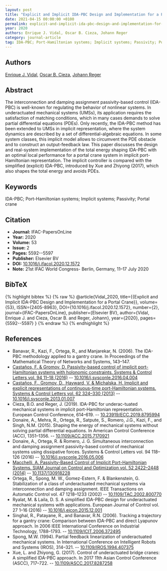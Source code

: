 ```yaml
---
layout: post
title: "Explicit and Implicit IDA-PBC Design and Implementation for a Portal Crane"
date: 2021-04-15 00:00:00 +0100
permalink: explicit-and-implicit-ida-pbc-design-and-implementation-for-a-portal-crane
year: 2020
authors: Enrique J. Vidal, Oscar B. Cieza, Johann Reger
category: journal-article
tag: IDA-PBC; Port-Hamiltonian systems; Implicit systems; Passivity; Portal crane
---
```

 
## Authors
[Enrique J. Vidal](authors/enrique-j-vidal), [Oscar B. Cieza](authors/oscar-b-cieza), [Johann Reger](authors/johann-reger)
 
## Abstract
The interconnection and damping assignment passivity-based control (IDA-PBC) is well-known for regulating the behavior of nonlinear systems. In underactuated mechanical systems (UMSs), its application requires the satisfaction of matching conditions, which in many cases demands to solve partial differential equations (PDEs). Only recently, the IDA-PBC method has been extended to UMSs in implicit representation, where the system dynamics are described by a set of differential-algebraic equations. In some system classes, this implicit model allows to circumvent the PDE obstacle and to construct an output-feedback law. This paper discusses the design and real-system implementation of the total energy shaping IDA-PBC with an optimal local performance for a portal crane system in implicit port-Hamiltonian representation. The implicit controller is compared with the simplified (explicit) IDA-PBC, introduced by Xue and Zhiyong (2017), which also shapes the total energy and avoids PDEs.
 
## Keywords
IDA-PBC; Port-Hamiltonian systems; Implicit systems; Passivity; Portal crane
 
## Citation
- **Journal:** IFAC-PapersOnLine
- **Year:** 2020
- **Volume:** 53
- **Issue:** 2
- **Pages:** 5592--5597
- **Publisher:** Elsevier BV
- **DOI:** [10.1016/j.ifacol.2020.12.1572](https://doi.org/10.1016/j.ifacol.2020.12.1572)
- **Note:** 21st IFAC World Congress- Berlin, Germany, 11–17 July 2020
 
## BibTeX
{% highlight bibtex %}
{% raw %}
@article{Vidal_2020,
  title={{Explicit and Implicit IDA-PBC Design and Implementation for a Portal Crane}},
  volume={53},
  ISSN={2405-8963},
  DOI={10.1016/j.ifacol.2020.12.1572},
  number={2},
  journal={IFAC-PapersOnLine},
  publisher={Elsevier BV},
  author={Vidal, Enrique J. and Cieza, Oscar B. and Reger, Johann},
  year={2020},
  pages={5592--5597}
}
{% endraw %}
{% endhighlight %}
 
## References
- Banavar, R., Kazi, F., Ortega, R., and Manjarekar, N. (2006). The IDA-PBC methodology applied to a gantry crane. In Proceedings of the Mathematical Theory of Networks and Systems, 143–147.
- [Castaños, F. & Gromov, D. Passivity-based control of implicit port-Hamiltonian systems with holonomic constraints. Systems &amp; Control Letters vol. 94 11–18 (2016)](passivity-based-control-of-implicit-port-hamiltonian-systems-with-holonomic-constraints) -- [10.1016/j.sysconle.2016.04.004](https://doi.org/10.1016/j.sysconle.2016.04.004)
- [Castaños, F., Gromov, D., Hayward, V. & Michalska, H. Implicit and explicit representations of continuous-time port-Hamiltonian systems. Systems &amp; Control Letters vol. 62 324–330 (2013)](implicit-and-explicit-representations-of-continuous-time-port-hamiltonian-systems) -- [10.1016/j.sysconle.2013.01.007](https://doi.org/10.1016/j.sysconle.2013.01.007)
- Cieza, B.O. and Reger, J. (2019). IDA-PBC for underac-tuated mechanical systems in implicit port-Hamiltonian representation. European Control Conference, 614–619. -- [10.23919/ECC.2019.8795994](https://doi.org/10.23919/ECC.2019.8795994)
- Donaire, A., Mehra, R., Ortega, R., Satpute, S., Romero, J.G., Kazi, F., and Singh, N.M. (2015). Shaping the energy of mechanical systems without solving partial differential equations. In American Control Conference (ACC), 1351–1356. -- [10.1109/ACC.2015.7170921](https://doi.org/10.1109/ACC.2015.7170921)
- Donaire, A., Ortega, R. & Romero, J. G. Simultaneous interconnection and damping assignment passivity-based control of mechanical systems using dissipative forces. Systems &amp; Control Letters vol. 94 118–126 (2016) -- [10.1016/j.sysconle.2016.05.006](https://doi.org/10.1016/j.sysconle.2016.05.006)
- [Macchelli, A. Passivity-Based Control of Implicit Port-Hamiltonian Systems. SIAM Journal on Control and Optimization vol. 52 2422–2448 (2014)](passivity-based-control-of-implicit-port-hamiltonian-systems) -- [10.1137/130918228](https://doi.org/10.1137/130918228)
- Ortega, R., Spong, M. W., Gomez-Estern, F. & Blankenstein, G. Stabilization of a class of underactuated mechanical systems via interconnection and damping assignment. IEEE Transactions on Automatic Control vol. 47 1218–1233 (2002) -- [10.1109/TAC.2002.800770](https://doi.org/10.1109/TAC.2002.800770)
- Ryalat, M. & Laila, D. S. A simplified IDA-PBC design for underactuated mechanical systems with applications. European Journal of Control vol. 27 1–16 (2016) -- [10.1016/j.ejcon.2015.12.001](https://doi.org/10.1016/j.ejcon.2015.12.001)
- Singhal, R., Patayane, R., and Banavar, R.N. (2006). Tracking a trajectory for a gantry crane: Comparison between IDA-PBC and direct Lyapunov approach. In 2006 IEEE International Conference on Industrial Technology, 1788–1793. -- [10.1109/ICIT.2006.372495](https://doi.org/10.1109/ICIT.2006.372495)
- Spong, M.W. (1994). Partial feedback linearization of underactuated mechanical systems. In International Conference on Intelligent Robots and Systems (IROS), 314–321. -- [10.1109/IROS.1994.407375](https://doi.org/10.1109/IROS.1994.407375)
- Xue, L. and Zhiyong, G. (2017). Control of underactuated bridge cranes: A simplified IDA-PBC approach. In 2017 11th Asian Control Conference (ASCC), 717–722. -- [10.1109/ASCC.2017.8287258](https://doi.org/10.1109/ASCC.2017.8287258)

